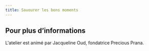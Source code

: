 ```yaml
---
title: Savourer les bons moments
---
```


## Pour plus d’informations

L'atelier est animé par Jacqueline Oud, fondatrice Precious Prana.
